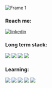 ![Frame 1](https://github.com/alexandrapricop/alexandrapricop/assets/49493413/9bbdd66c-9ef7-44e7-96b3-71bd2a489773)

<h3> Reach me: </h3>
<a href="https://www.linkedin.com/in/alexandrag-pricop/" target="_blank">  
  <img src="https://img.shields.io/badge/LinkedIn-0077B5?style=for-the-badge&logo=linkedin&logoColor=white" alt="linkedin" />
</a>

<h3> Long term stack: </h3>
<p>
<img src="https://img.shields.io/badge/React-20232A?style=for-the-badge&logo=react&logoColor=61DAFB" src="react" />
<img src="https://img.shields.io/badge/JavaScript-323330?style=for-the-badge&logo=javascript&logoColor=F7DF1E" src="js" />
<img src="https://img.shields.io/badge/Redux-593D88?style=for-the-badge&logo=redux&logoColor=white" src="redux" />
<img src="https://img.shields.io/badge/TypeScript-007ACC?style=for-the-badge&logo=typescript&logoColor=white" src="typescript" />
</p>

<h3> Learning: </h3>
<p>
<img src="https://img.shields.io/badge/Node%20js-339933?style=for-the-badge&logo=nodedotjs&logoColor=white" src="nodejs" />
<img src="https://img.shields.io/badge/MongoDB-4EA94B?style=for-the-badge&logo=mongodb&logoColor=white" src="mongodb" />
<img src="https://img.shields.io/badge/GraphQl-E10098?style=for-the-badge&logo=graphql&logoColor=white" src="graphql" />
<img src="https://img.shields.io/badge/next%20js-000000?style=for-the-badge&logo=nextdotjs&logoColor=white" src="nextjs" />
<img src="https://img.shields.io/badge/Python-FFD43B?style=for-the-badge&logo=python&logoColor=blue" src="python" />
</p>
